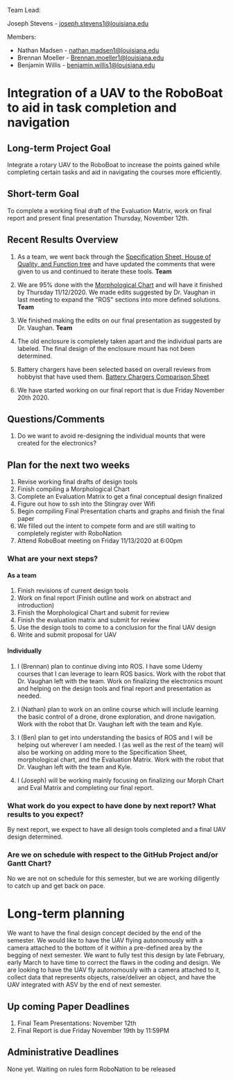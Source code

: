Team Lead:

 Joseph Stevens - joseph.stevens1@louisiana.edu

Members:

* Nathan Madsen   - nathan.madsen1@louisiana.edu
* Brennan Moeller - Brennan.moeller1@louisiana.edu
* Benjamin Willis - benjamin.willis1@louisiana.edu

# Integration of a UAV to the RoboBoat to aid in task completion and navigation

## Long-term Project Goal

Integrate a rotary UAV to the RoboBoat to increase the points gained while completing certain tasks and aid in navigating the courses more efficiently.

## Short-term Goal

To complete a working final draft of the Evaluation Matrix, work on final report and present final presentation Thursday, November 12th. 

## Recent Results Overview

1. As a team, we went back through the [Specification Sheet, House of Quality, and Function tree](http://crawlab.org/owncloud/index.php/apps/files/?dir=%2Fshared%2FRoboBoat%2FRoboBoat2021%2FSeniorProjects_Design_Tools) and have updated the comments that were given to us and continued to iterate these tools. **Team**

2. We are 95% done with the [Morphological Chart](http://crawlab.org/owncloud/index.php/apps/files/?dir=%2Fshared%2FRoboBoat%2FRoboBoat2021%2FSeniorProjects_Design_Tools) and will have it finished by Thursday 11/12/2020. We made edits suggested by Dr. Vaughan in last meeting to expand the "ROS" sections into more defined solutions. **Team**

3. We finished making the edits on our final presentation as suggested by Dr. Vaughan. **Team**

4. The old enclosure is completely taken apart and the individual parts are labeled. The final design of the enclosure mount has not been determined. 

5. Battery chargers have been selected based on overall reviews from hobbyist that have used them. [Battery Chargers  Comparison Sheet](http://crawlab.org/owncloud/index.php/apps/files/?dir=%2Fshared%2FRoboBoat%2FRoboBoat2021%2FSeniorProjects_Design_Tools) 

6. We have started working on our final report that is due Friday November 20th 2020.

## Questions/Comments

1. Do we want to avoid re-designing the individual mounts that were created for the electronics? 


## Plan for the next two weeks

1. Revise working final drafts of design tools
2. Finish compiling a Morphological Chart
3. Complete an Evaluation Matrix to get a final conceptual design finalized
4. Figure out how to ssh into the Stingray over Wifi
5. Begin compiling Final Presentation charts and graphs and finish the final paper
6. We filled out the intent to compete form and are still waiting to completely register with RoboNation
7. Attend RoboBoat meeting on Friday 11/13/2020 at 6:00pm

### What are your next steps?

#### As a team

1. Finish revisions of current design tools
2. Work on final report (Finish outline and work on abstract and introduction)
3. Finish the Morphological Chart and submit for review
4. Finish the evaluation matrix and submit for review
5. Use the design tools to come to a conclusion for the final UAV design
6. Write and submit proposal for UAV

#### Individually

1. I (Brennan) plan to continue diving into ROS. I have some Udemy courses that I can leverage to learn ROS basics. Work with the robot that Dr. Vaughan left with the team. Work on finalizing the electronics mount and helping on the design tools and final report and presentation as needed.

2. I (Nathan) plan to work on an online course which will include learning the basic control of a drone, drone exploration, and drone navigation. Work with the robot that Dr. Vaughan left with the team and Kyle.

3. I (Ben) plan to get into understanding the basics of ROS and I will be helping out wherever I am needed. I (as well as the rest of the team) will also be working on adding more to the Specification Sheet, morphological chart, and the Evaluation Matrix. Work with the robot that Dr. Vaughan left with the team and Kyle.

4. I (Joseph) will be working mainly focusing on finalizing our Morph Chart and Eval Matrix and completing our final report.

### What work do you expect to have done by next report? What results to you expect?

By next report, we expect to have all design tools completed and a final UAV design determined.

### Are we on schedule with respect to the GitHub Project and/or Gantt Chart?

No we are not on schedule for this semester, but we are working diligently to catch up and get back on pace.

# Long-term planning

We want to have the final design concept decided by the end of the semester. We would like to have the UAV flying autonomously with a camera attached to the bottom of it within a pre-defined area by the begging of next semester. We want to fully test this design by late February, early March to have time to correct the flaws in the coding and design. We are looking to have the UAV fly autonomously with a camera attached to it, collect data that represents objects, raise/deliver an object, and have the UAV integrated with ASV by the end of next semester.

## Up coming Paper Deadlines


1. Final Team Presentations: November 12th 
2. Final Report is due Friday November 19th by 11:59PM

## Administrative Deadlines

None yet. Waiting on rules form RoboNation to be released
